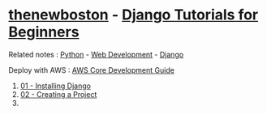 # [thenewboston](thenewboston.md) - [Django Tutorials for Beginners](https://www.youtube.com/playlist?list=PL6gx4Cwl9DGBlmzzFcLgDhKTTfNLfX1IK)

Related notes : [Python](Python.md) - [Web Development](Web%20Development.md) - [Django](Django)

Deploy with AWS : [AWS Core Development Guide](aws-core-deployment-guide.pdf)

1. [01 - Installing Django](01%20-%20Installing%20Django.md)
2. [02 - Creating a Project](02%20-%20Creating%20a%20Project.md)
3. 
